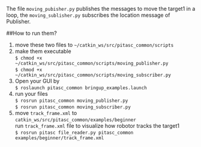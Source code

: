 The file `moving_pubisher.py` publishes the messages to move the target1 in a loop, the `moving_sublisher.py` subscribes the location message of Publisher. 

##How to run them?
1. move these two files to `~/catkin_ws/src/pitasc_common/scripts`
2. make them executable   
   `$ chmod +x ~/catkin_ws/src/pitasc_common/scripts/moving_publisher.py`\
   `$ chmod +x ~/catkin_ws/src/pitasc_common/scripts/moving_subscriber.py`   
3. Open your GUI by\
   `$ roslaunch pitasc_common bringup_examples.launch`
4. run your files\
   `$ rosrun pitasc_common moving_publisher.py`\
   `$ rosrun pitasc_common moving_subscriber.py`
5. move `track_frame.xml` to `catkin_ws/src/pitasc_common/examples/beginner`\
   run `track_frame.xml` file to visualize how robotor tracks the target1\
   `$ rosrun pitasc file_reader.py pitasc_common examples/beginner/track_frame.xml`
